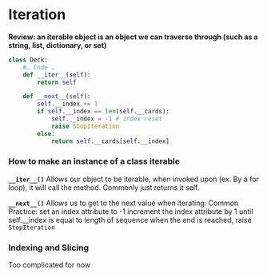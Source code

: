 # Iteration
**Review: an iterable object is an object we can traverse through (such as a string, list, dictionary, or set)**

```python
class Deck:
	#… Code …
	def __iter__(self):
		return self

	def __next__(self):
		self.__index += 1
		if self.__index == len(self.__cards):
			self.__index = -1 # index reset
			raise StopIteration
		else:	
			return self.__cards[self.__index]
```

### How to make an instance of a class iterable

**`__iter__()`**
Allows our object to be iterable, when invoked upon (ex. By a for loop), it will call the method. Commonly just returns it self.

**`__next__()`**
Allows us to get to the next value when iterating:
Common Practice: 
set an index attribute to -1 increment the index attribute by 1 until self.__index is equal to length of sequence when the end is reached, raise `StopIteration`

### Indexing and Slicing
Too complicated for now